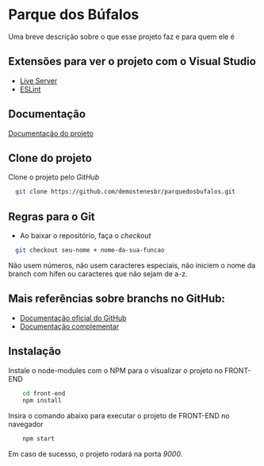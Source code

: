
# Parque dos Búfalos

Uma breve descrição sobre o que esse projeto faz e para quem ele é

## Extensões para ver o projeto com o Visual Studio

 - [Live Server](https://marketplace.visualstudio.com/items?itemName=ritwickdey.LiveServer)
 - [ESLint](https://marketplace.visualstudio.com/items?itemName=dbaeumer.vscode-eslint)

## Documentação

[Documentação do projeto](https://github.com/demostenesbr/parquedosbufalos/README.md)
 
## Clone do projeto

Clone o projeto pelo *GitHub*

```bash
  git clone https://github.com/demostenesbr/parquedosbufalos.git
```

## Regras para o Git
- Ao baixar o repositório, faça o _checkout_ 

```bash
  git checkout seu-nome + nome-da-sua-funcao 
```

Não usem números, não usem caracteres especiais, não iniciem o nome da branch com hífen ou caracteres que não sejam de a-z.

## Mais referências sobre branchs no GitHub:
- [Documentação oficial do GitHub](https://git-scm.com/docs/git-branch)
- [Documentação complementar](https://tilburgsciencehub.com/topics/automation/version-control/advanced-git/naming-git-branches) 

## Instalação

Instale o node-modules com o NPM para o visualizar o projeto no FRONT-END

```bash
    cd front-end
    npm install
```
Insira o comando abaixo para executar o projeto de FRONT-END no navegador

```bash
    npm start
```

Em caso de sucesso, o projeto rodará na porta *9000*.

